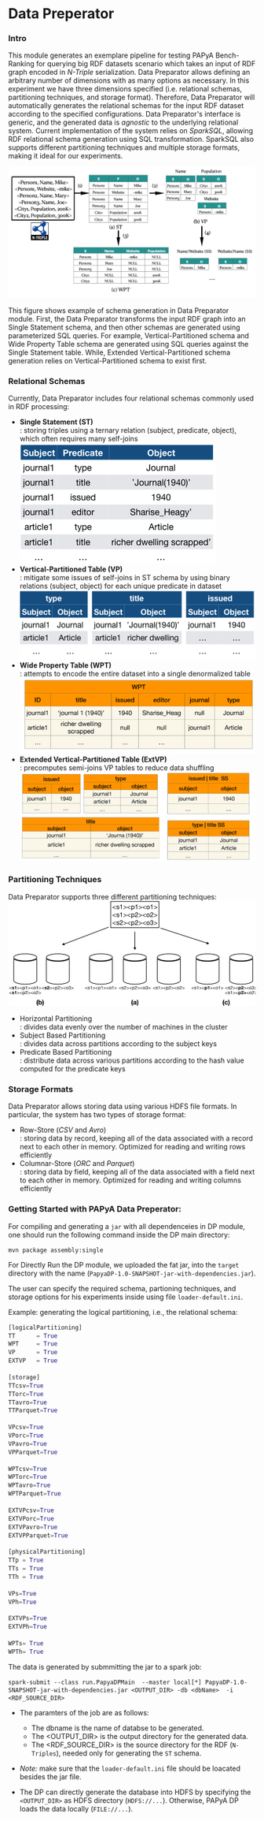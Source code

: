 # Data Preperator

### Intro
This module generates an exemplare pipeline for testing PAPyA Bench-Ranking for querying big RDF datasets scenario which takes an input of RDF graph encoded in _N-Triple_ serialization. Data Preparator allows defining an arbitrary number of dimensions with as many options as necessary. In this experiment we have three dimensions specified (i.e. relational schemas, partitioning techniques, and storage format). Therefore, Data Preparator will automatically generates the relational schemas for the input RDF dataset according to the specified configurations. Data Preparator's interface is generic, and the generated data is _agnostic_ to the underlying relational system. Current implementation of the system relies on _SparkSQL_, allowing RDF relational schema generation using SQL transformation. SparkSQL also supports different partitioning techniques and multiple storage formats, making it ideal for our experiments.

<p>
<img src="https://github.com/DataSystemsGroupUT/PAPyA/raw/main/figs/dataPreparator.png"/>
</p>

This figure shows example of schema generation in Data Preparator module. First, the Data Preparator transforms the input RDF graph into an Single Statement schema, and then other schemas are generated using parameterized SQL queries. For example, Vertical-Partitioned schema and Wide Property Table schema are generated using SQL queries against the Single Statement table. While, Extended Vertical-Partitioned schema generation relies on Vertical-Partitioned schema to exist first.

### Relational Schemas
Currently, Data Preparator includes four relational schemas commonly used in RDF processing:
- __Single Statement (ST)__ <br>
: storing triples using a ternary relation (subject, predicate, object), which often requires many self-joins <br><img src="https://github.com/DataSystemsGroupUT/PAPyA/raw/main/figs/st_table.png"/>
- __Vertical-Partitioned Table (VP)__ <br>
: mitigate some issues of self-joins in ST schema by using binary relations (subject, object) for each unique predicate in dataset <br><img src="https://github.com/DataSystemsGroupUT/PAPyA/raw/main/figs/vp_table.png"/>
- __Wide Property Table (WPT)__ <br>
: attempts to encode the entire dataset into a single denormalized table <br><img src="https://github.com/DataSystemsGroupUT/PAPyA/raw/main/figs/wpt_table.png"/>
- __Extended Vertical-Partitioned Table (ExtVP)__ <br>
: precomputes semi-joins VP tables to reduce data shuffling <br><img src="https://github.com/DataSystemsGroupUT/PAPyA/raw/main/figs/extvp_table.png"/>

### Partitioning Techniques
Data Preparator supports three different partitioning techniques: <br>
<img src="https://github.com/DataSystemsGroupUT/PAPyA/raw/main/figs/partition_table.png"/>

- Horizontal Partitioning <br>
: divides data evenly over the number of machines in the cluster  
- Subject Based Partitioning <br>
: divides data across partitions according to the subject keys
- Predicate Based Partitioning <br>
: distribute data across various partitions according to the hash value computed for the predicate keys

### Storage Formats
Data Preparator allows storing data using various HDFS file formats. In particular, the system has two types of storage format:
- Row-Store (_CSV_ and _Avro_) <br>
: storing data by record, keeping all of the data associated with a record next to each other in memory. Optimized for reading and writing rows efficiently
- Columnar-Store (_ORC_ and _Parquet_) <br>
: storing data by field, keeping all of the data associated with a field next to each other in memory. Optimized for reading and writing columns efficiently


### Getting Started with PAPyA Data Preperator:

For compiling and generating a ```jar``` with all dependenceies in DP module, one should run the following command inside the DP main directory:

```shell
mvn package assembly:single
```

For Directly Run the DP module, we uploaded the fat jar, into the ```target``` directory with the name (```PapyaDP-1.0-SNAPSHOT-jar-with-dependencies.jar```).


The user can specify the required schema, partioning techniques, and storage options  for his experiments inside using file ```loader-default.ini```.

Example: generating the logical partitioning, i.e., the relational schema:

```python
[logicalPartitioning]
TT		= True
WPT		= True
VP		= True
EXTVP   = True

[storage]
TTcsv=True
TTorc=True
TTavro=True
TTParquet=True

VPcsv=True
VPorc=True
VPavro=True
VPParquet=True

WPTcsv=True
WPTorc=True
WPTavro=True
WPTParquet=True

EXTVPcsv=True
EXTVPorc=True
EXTVPavro=True
EXTVPParquet=True

[physicalPartitioning]
TTp	= True
TTs	= True
TTh	= True

VPs=True
VPh=True

EXTVPs=True
EXTVPh=True

WPTs= True
WPTh= True
```


The data is generated by submmitting the jar to a spark job:

```shell
spark-submit --class run.PapyaDPMain  --master local[*] PapyaDP-1.0-SNAPSHOT-jar-with-dependencies.jar <OUTPUT_DIR> -db <dbName>  -i <RDF_SOURCE_DIR>
```
* The paramters of the job are as follows:
  * The dbname is the name of databse to be generated.
  * The <OUTPUT_DIR> is the output directory for the generated data.
  * The <RDF_SOURCE_DIR> is the source directory for the RDF (```N-Triples```), needed only for generating the ```ST``` schema. 

* *Note:* make sure that the ```loader-default.ini``` file should be loacated besides the jar file.
* The DP can directly generate the database into HDFS by specifying the ```<OUTPUT_DIR>``` as HDFS directory (```HDFS://...```). Otherwise, PAPyA DP loads the data locally (```FILE://...```).



